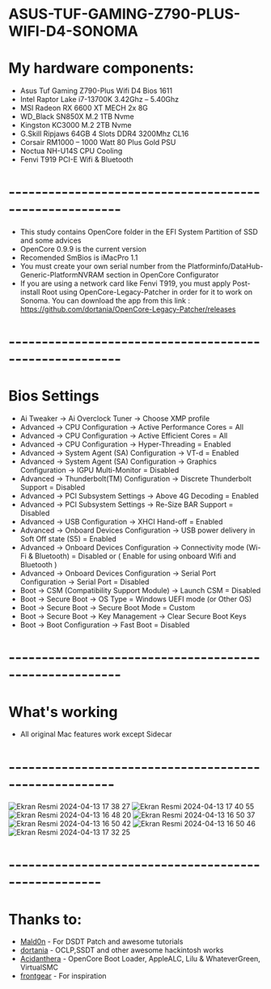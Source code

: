 # ASUS-TUF-GAMING-Z790-PLUS-WIFI-D4-SONOMA

# My hardware components:

 - Asus Tuf Gaming Z790-Plus Wifi D4 Bios 1611
 - Intel Raptor Lake i7-13700K 3.42Ghz – 5.40Ghz
 - MSI Radeon RX 6600 XT MECH 2x 8G
 - WD_Black SN850X M.2  1TB Nvme
 - Kingston KC3000 M.2  2TB Nvme
 - G.Skill Ripjaws 64GB 4 Slots DDR4 3200Mhz CL16 
 - Corsair RM1000 – 1000 Watt 80 Plus Gold PSU
 - Noctua NH-U14S CPU Cooling
 - Fenvi T919 PCI-E Wifi & Bluetooth 

# -------------------------------------------------------
- This study contains OpenCore folder in the EFI System Partition of SSD  and some advices
- OpenCore 0.9.9 is the current version
- Recomended SmBios is iMacPro 1.1 
- You must create your own serial number from the Platforminfo/DataHub-Generic-PlatformNVRAM section in OpenCore Configurator
- If you are using a network card like Fenvi T919, you must apply Post-install Root using OpenCore-Legacy-Patcher in order for it to work on Sonoma. You can download the app from this link : https://github.com/dortania/OpenCore-Legacy-Patcher/releases

# -------------------------------------------------------
# Bios Settings
- Ai Tweaker → Ai Overclock Tuner → Choose XMP profile
- Advanced → CPU Configuration → Active Performance Cores = All
- Advanced → CPU Configuration → Active Efficient Cores = All
- Advanced → CPU Configuration → Hyper-Threading = Enabled
- Advanced → System Agent (SA) Configuration → VT-d = Enabled
- Advanced → System Agent (SA) Configuration → Graphics Configuration → IGPU Multi-Monitor = Disabled
- Advanced → Thunderbolt(TM) Configuration → Discrete Thunderbolt Support = Disabled
- Advanced → PCI Subsystem Settings → Above 4G Decoding = Enabled
- Advanced → PCI Subsystem Settings → Re-Size BAR Support = Disabled
- Advanced → USB Configuration → XHCI Hand-off = Enabled
- Advanced → Onboard Devices Configuration → USB power delivery in Soft Off state (S5) = Enabled
- Advanced → Onboard Devices Configuration → Connectivity mode (Wi-Fi & Bluetooth) = Disabled or ( Enable for using onboard Wifi and Bluetooth )
- Advanced → Onboard Devices Configuration → Serial Port Configuration → Serial Port = Disabled
- Boot → CSM (Compatibility Support Module) → Launch CSM = Disabled
- Boot → Secure Boot → OS Type = Windows UEFI mode (or Other OS)
- Boot → Secure Boot → Secure Boot Mode = Custom
- Boot → Secure Boot → Key Management → Clear Secure Boot Keys
- Boot → Boot Configuration → Fast Boot = Disabled

# -------------------------------------------------------
# What's working
- All original Mac features work except Sidecar
# ------------------------------------------------------
![Ekran Resmi 2024-04-13 17 38 27](https://github.com/taranta/ASUS-TUF-GAMING-Z790-PLUS-WIFI-D4-SONOMA/assets/28186049/1409a3de-fc65-4209-96ae-1909f28d1c84)
![Ekran Resmi 2024-04-13 17 40 55](https://github.com/taranta/ASUS-TUF-GAMING-Z790-PLUS-WIFI-D4-SONOMA/assets/28186049/0ec1eac1-29e6-43ca-a064-ac27114a769e)
![Ekran Resmi 2024-04-13 16 48 20](https://github.com/taranta/ASUS-TUF-GAMING-Z790-PLUS-WIFI-D4-SONOMA/assets/28186049/da2e0423-4477-4d88-948e-278443e12ef9)
![Ekran Resmi 2024-04-13 16 50 37](https://github.com/taranta/ASUS-TUF-GAMING-Z790-PLUS-WIFI-D4-SONOMA/assets/28186049/a742e971-86f2-4ca0-b278-3f47505bdd98)
![Ekran Resmi 2024-04-13 16 50 42](https://github.com/taranta/ASUS-TUF-GAMING-Z790-PLUS-WIFI-D4-SONOMA/assets/28186049/ab81e370-b003-468c-9a32-e17159fbbdad)
![Ekran Resmi 2024-04-13 16 50 46](https://github.com/taranta/ASUS-TUF-GAMING-Z790-PLUS-WIFI-D4-SONOMA/assets/28186049/bb8c778e-9605-414f-8d67-64a0f1f46416)
![Ekran Resmi 2024-04-13 17 32 25](https://github.com/taranta/ASUS-TUF-GAMING-Z790-PLUS-WIFI-D4-SONOMA/assets/28186049/9f8c22dd-0071-436d-bf04-c575673809b6)


# ----------------------------------------------------

# Thanks to:
- <a href="https://www.olarila.com">Mald0n</a> - For DSDT Patch and awesome tutorials
- <a href="https://github.com/dortania/OpenCore-Legacy-Patcher">dortania</a> - OCLP,SSDT and  other awesome hackintosh works
- <a href="https://github.com/acidanthera">Acidanthera</a> - OpenCore Boot Loader, AppleALC, Lilu & WhateverGreen, VirtualSMC
- <a href="https://www.tonymacx86.com/threads/asus-tuf-gaming-z690-plus-wifi-d4-alder-lake-i7-12700k-amd-radeon-rx580.323247/">frontgear</a> - For inspiration




